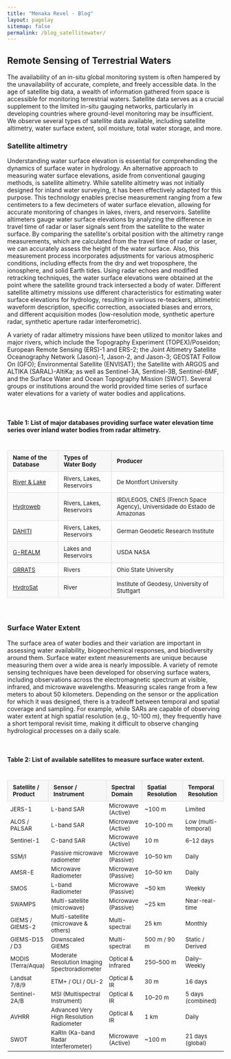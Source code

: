 ```yaml
---
title: "Menaka Revel - Blog"
layout: pagelay
sitemap: false
permalink: /blog_satellitewater/
---
```


## Remote Sensing of Terrestrial Waters
The availability of an in-situ global monitoring system is often hampered by the unavailability of accurate, complete, and freely accessible data. In the age of satellite big data, a wealth of information gathered from space is accessible for monitoring terrestrial waters. Satellite data serves as a crucial supplement to the limited in-situ gauging networks, particularly in developing countries where ground-level monitoring may be insufficient. We observe several types of satellite data available, including satellite altimetry, water surface extent, soil moisture, total water storage, and more.

### Satellite altimetry
Understanding water surface elevation is essential for comprehending the dynamics of surface water in hydrology. An alternative approach to measuring water surface elevations, aside from conventional gauging methods, is satellite altimetry. While satellite altimetry was not initially designed for inland water surveying, it has been effectively adapted for this purpose. This technology enables precise measurement ranging from a few centimeters to a few decimeters of water surface elevation, allowing for accurate monitoring of changes in lakes, rivers, and reservoirs. Satellite altimeters gauge water surface elevations by analyzing the difference in travel time of radar or laser signals sent from the satellite to the water surface. By comparing the satellite's orbital position with the altimetry range measurements, which are calculated from the travel time of radar or laser, we can accurately assess the height of the water surface. Also, this measurement process incorporates adjustments for various atmospheric conditions, including effects from the dry and wet troposphere, the ionosphere, and solid Earth tides. Using radar echoes and modified retracking techniques, the water surface elevations were obtained at the point where the satellite ground track intersected a body of water. Different satellite altimetry missions use different characteristics for estimating water surface elevations for hydrology, resulting in various re-teackers, altimetric waveform description, specific correction, associated biases and errors, and different acquisition modes (low-resolution mode, synthetic aperture radar, synthetic aperture radar interferometric).

A variety of radar altimetry missions have been utilized to monitor lakes and major rivers, which include the Topography Experiment (TOPEX)/Poseidon; European Remote Sensing (ERS)-1 and ERS-2; the Joint Altimetry Satellite Oceanography Network (Jason)-1, Jason-2, and Jason-3; GEOSTAT Follow On (GFO); Environmental Satellite (ENVISAT); the Satellite with ARGOS and ALTIKA (SARAL)-AltiKa; as well as Sentinel-3A, Sentinel-3B, Sentinel-6MF, and the Surface Water and Ocean Topography Mission (SWOT). Several groups or institutions around the world provided time series of surface water elevations for a variety of water bodies and applications.

<br>

#### Table 1: List of major databases providing surface water elevation time series over inland water bodies from radar altimetry.
<div style="overflow-x:auto;"> <table style="width:100%; border-collapse:collapse; margin:1.5em 0; font-size:0.95em;"> <thead style="background-color:#f7f7f7; font-weight:600;"> <tr> <th style="border:1px solid #ddd; padding:8px 12px; text-align:left;">Name of the Database</th> <th style="border:1px solid #ddd; padding:8px 12px; text-align:left;">Types of Water Body</th> <th style="border:1px solid #ddd; padding:8px 12px; text-align:left;">Producer</th> </tr> </thead> <tbody> <tr> <td style="border:1px solid #ddd; padding:8px 12px;"><a href="https://altimetry.esa.int/riverlake/shared/main.html" target="_blank">River &amp; Lake</a></td> <td style="border:1px solid #ddd; padding:8px 12px;">Rivers, Lakes, Reservoirs</td> <td style="border:1px solid #ddd; padding:8px 12px;">De Montfort University</td> </tr> <tr style="background-color:#fafafa;"> <td style="border:1px solid #ddd; padding:8px 12px;"><a href="https://hydroweb.next.theia-land.fr/" target="_blank">Hydroweb</a></td> <td style="border:1px solid #ddd; padding:8px 12px;">Rivers, Lakes, Reservoirs</td> <td style="border:1px solid #ddd; padding:8px 12px;">IRD/LEGOS, CNES (French Space Agency), Universidade do Estado de Amazonas</td> </tr> <tr> <td style="border:1px solid #ddd; padding:8px 12px;"><a href="https://dahiti.dgfi.tum.de/en/" target="_blank">DAHITI</a></td> <td style="border:1px solid #ddd; padding:8px 12px;">Rivers, Lakes, Reservoirs</td> <td style="border:1px solid #ddd; padding:8px 12px;">German Geodetic Research Institute</td> </tr> <tr style="background-color:#fafafa;"> <td style="border:1px solid #ddd; padding:8px 12px;"><a href="https://ipad.fas.usda.gov/cropexplorer/global_reservoir/" target="_blank">G-REALM</a></td> <td style="border:1px solid #ddd; padding:8px 12px;">Lakes and Reservoirs</td> <td style="border:1px solid #ddd; padding:8px 12px;">USDA NASA</td> </tr> <tr> <td style="border:1px solid #ddd; padding:8px 12px;"><a href="http://research.bpcrc.osu.edu/grrats" target="_blank">GRRATS</a></td> <td style="border:1px solid #ddd; padding:8px 12px;">Rivers</td> <td style="border:1px solid #ddd; padding:8px 12px;">Ohio State University</td> </tr> <tr style="background-color:#fafafa;"> <td style="border:1px solid #ddd; padding:8px 12px;"><a href="https://hydrosat.gis.uni-stuttgart.de/php/index.php" target="_blank">HydroSat</a></td> <td style="border:1px solid #ddd; padding:8px 12px;">River</td> <td style="border:1px solid #ddd; padding:8px 12px;">Institute of Geodesy, University of Stuttgart</td> </tr> </tbody> </table> </div>

<br>

### Surface Water Extent
The surface area of water bodies and their variation are important in assessing water availability, biogeochemical responses, and biodiversity around them. Surface water extent measurements are unique because measuring them over a wide area is nearly impossible. A variety of remote sensing techniques have been developed for observing surface waters, including observations across the electromagnetic spectrum at visible, infrared, and microwave wavelengths. Measuring scales range from a few meters to about 50 kilometers. Depending on the sensor or the application for which it was designed, there is a tradeoff between temporal and spatial coverage and sampling. For example, while SARs are capable of observing water extent at high spatial resolution (e.g., 10-100 m), they frequently have a short temporal revisit time, making it difficult to observe changing hydrological processes on a daily scale.

<br>

#### Table 2: List of available satellites to measure surface water extent.
<div style="overflow-x:auto;">
<table style="width:100%; border-collapse:collapse; margin:1.5em 0; font-size:0.95em;">
<thead style="background-color:#f7f7f7; font-weight:600;">
<tr>
<th style="border:1px solid #ddd; padding:8px 12px; text-align:left;">Satellite / Product</th>
<th style="border:1px solid #ddd; padding:8px 12px; text-align:left;">Sensor / Instrument</th>
<th style="border:1px solid #ddd; padding:8px 12px; text-align:left;">Spectral Domain</th>
<th style="border:1px solid #ddd; padding:8px 12px; text-align:left;">Spatial Resolution</th>
<th style="border:1px solid #ddd; padding:8px 12px; text-align:left;">Temporal Resolution</th>
</tr>
</thead>
<tbody>
<tr><td>JERS-1</td><td>L-band SAR</td><td>Microwave (Active)</td><td>~100 m</td><td>Limited</td></tr>
<tr><td>ALOS / PALSAR</td><td>L-band SAR</td><td>Microwave (Active)</td><td>10–100 m</td><td>Low (multi-temporal)</td></tr>
<tr><td>Sentinel-1</td><td>C-band SAR</td><td>Microwave (Active)</td><td>10 m</td><td>6–12 days</td></tr>
<tr><td>SSM/I</td><td>Passive microwave radiometer</td><td>Microwave (Passive)</td><td>10–50 km</td><td>Daily</td></tr>
<tr><td>AMSR-E</td><td>Microwave Radiometer</td><td>Microwave (Passive)</td><td>10–50 km</td><td>Daily</td></tr>
<tr><td>SMOS</td><td>L-band Radiometer</td><td>Microwave (Passive)</td><td>~50 km</td><td>Weekly</td></tr>
<tr><td>SWAMPS</td><td>Multi-satellite (microwave)</td><td>Microwave (Passive)</td><td>~25 km</td><td>Near-real-time</td></tr>
<tr><td>GIEMS / GIEMS-2</td><td>Multi-satellite (microwave &amp; others)</td><td>Multi-spectral</td><td>25 km</td><td>Monthly</td></tr>
<tr><td>GIEMS-D15 / D3</td><td>Downscaled GIEMS</td><td>Multi-spectral</td><td>500 m / 90 m</td><td>Static / Derived</td></tr>
<tr><td>MODIS (Terra/Aqua)</td><td>Moderate Resolution Imaging Spectroradiometer</td><td>Optical &amp; Infrared</td><td>250–500 m</td><td>Daily–Weekly</td></tr>
<tr><td>Landsat 7/8/9</td><td>ETM+ / OLI / OLI-2</td><td>Optical &amp; IR</td><td>30 m</td><td>16 days</td></tr>
<tr><td>Sentinel-2A/B</td><td>MSI (Multispectral Instrument)</td><td>Optical &amp; IR</td><td>10–20 m</td><td>5 days (combined)</td></tr>
<tr><td>AVHRR</td><td>Advanced Very High Resolution Radiometer</td><td>Optical &amp; IR</td><td>1 km</td><td>Daily</td></tr>
<tr><td>SWOT</td><td>KaRIn (Ka-band Radar Interferometer)</td><td>Microwave (Active)</td><td>~100 m</td><td>21 days (global)</td></tr>
<!-- <tr><td>NISAR (upcoming)</td><td>L- &amp; S-band SAR</td><td>Microwave (Active)</td><td>3–30 m</td><td>12 days</td></tr>
<tr><td>SMASH (planned)</td><td>Radar Altimeter constellation</td><td>Microwave (Active)</td><td>~100 m (TBD)</td><td>Frequent</td></tr>
<tr><td>Sentinel-3 Topo NG (planned)</td><td>Radar Altimeter (SRAL NG)</td><td>Microwave (Active)</td><td>~300 m (nadir)</td><td>27 days</td></tr> -->
</tbody>
</table>
</div>

